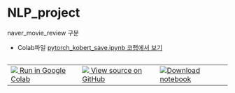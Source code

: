 # NLP_project
naver_movie_review 구분

* Colab파일
[pytorch_kobert_save.ipynb 코랩에서 보기](https://colab.research.google.com/drive/1kBFpG47taL83okwJQZXcQWZoNEIqGNGd#scrollTo=k7y10HwCa7AV)
<html>
<table class="tfo-notebook-buttons" align="left">
<!--   <td>
    <a target="_blank" href="https://www.tensorflow.org/tutorials/text/word_embeddings">
    <img src="https://www.tensorflow.org/images/tf_logo_32px.png" />
    View on TensorFlow.org</a>
  </td> -->
  <td>
    <a target="_blank" href="https://colab.research.google.com/drive/1kBFpG47taL83okwJQZXcQWZoNEIqGNGd#scrollTo=k7y10HwCa7AV">
    <img src="https://www.tensorflow.org/images/colab_logo_32px.png" />
    Run in Google Colab</a>
  </td>
  <td>
    <a target="_blank" href="https://github.com/nowage/newsBert/blob/main/pytorch_kobert_save.ipynb">
    <img src="https://www.tensorflow.org/images/GitHub-Mark-32px.png" />
    View source on GitHub</a>
  </td>
  <td>
    <a href="https://raw.githubusercontent.com/nowage/newsBert/main/pytorch_kobert_save.ipynb"><img src="https://www.tensorflow.org/images/download_logo_32px.png" />Download notebook</a>
  </td>
</table>
<br>
</html>

---
